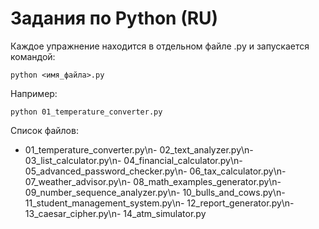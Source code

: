 # Задания по Python (RU)

Каждое упражнение находится в отдельном файле .py и запускается командой:
```
python <имя_файла>.py
```
Например:
```
python 01_temperature_converter.py
```

Список файлов:
- 01_temperature_converter.py\n- 02_text_analyzer.py\n- 03_list_calculator.py\n- 04_financial_calculator.py\n- 05_advanced_password_checker.py\n- 06_tax_calculator.py\n- 07_weather_advisor.py\n- 08_math_examples_generator.py\n- 09_number_sequence_analyzer.py\n- 10_bulls_and_cows.py\n- 11_student_management_system.py\n- 12_report_generator.py\n- 13_caesar_cipher.py\n- 14_atm_simulator.py
